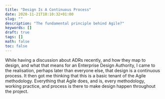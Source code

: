 ```yaml
---
title: "Design Is A Continuous Process"
date: 2020-11-21T18:10:32+01:00
slug: ""
description: "The fundamental principle behind Agile?"
keywords: []
draft: true
tags: []
math: false
toc: false
---
```


While having a discussion about ADRs recently, and how they map to design, and what that means for an Enterprise Design Authority, I came to the realisation, perhaps later than everyone else, that design is a continuous process. It then got me thinking that this is a basic tenant of the Agile methodology. Everything that Agile does, and is, every methodology, working practice, and process is there to make design happen throughout the project.
